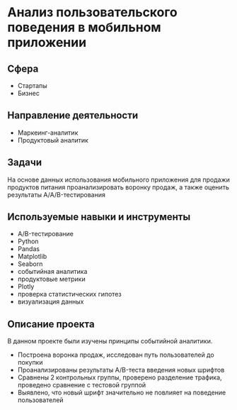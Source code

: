 # Анализ пользовательского поведения в мобильном приложении

## Сфера
* Стартапы
* Бизнес

## Направление деятельности
* Маркеинг-аналитик
* Продуктовый аналитик

## Задачи
На основе данных использования мобильного приложения для продажи продуктов питания проанализировать воронку продаж, а также оценить результаты A/A/B-тестирования 

## Используемые навыки и инструменты
* A/B-тестирование
* Python
* Pandas
* Matplotlib
* Seaborn
* событийная аналитика
* продуктовые метрики
* Plotly
* проверка статистических гипотез
* визуализация данных

## Описание проекта
В данном проекте были изучены принципы событийной аналитики. 
* Построена воронка продаж, исследован путь пользователей до покупки
* Проанализированы результаты A/B-теста введения новых шрифтов
* Сравнены 2 контрольных группы, проверено разделение трафика, проведено сравнение с тестовой группой
* Выявлено, что новый шрифт значительно не повлияет на поведение пользователей
